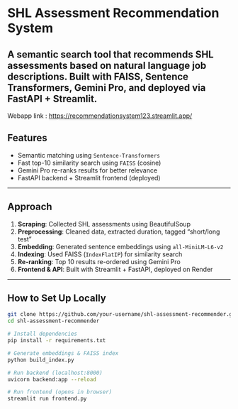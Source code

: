 # SHL Assessment Recommendation System

A semantic search tool that recommends SHL assessments based on natural language job descriptions. Built with FAISS, Sentence Transformers, Gemini Pro, and deployed via FastAPI + Streamlit.
---
Webapp link : https://recommendationsystem123.streamlit.app/
## Features

- Semantic matching using `Sentence-Transformers`
- Fast top-10 similarity search using `FAISS` (cosine)
- Gemini Pro re-ranks results for better relevance
- FastAPI backend + Streamlit frontend (deployed)

---

## Approach

1. **Scraping**: Collected SHL assessments using BeautifulSoup
2. **Preprocessing**: Cleaned data, extracted duration, tagged “short/long test”
3. **Embedding**: Generated sentence embeddings using `all-MiniLM-L6-v2`
4. **Indexing**: Used FAISS (`IndexFlatIP`) for similarity search
5. **Re-ranking**: Top 10 results re-ordered using Gemini Pro
6. **Frontend & API**: Built with Streamlit + FastAPI, deployed on Render

---

## How to Set Up Locally

```bash
git clone https://github.com/your-username/shl-assessment-recommender.git
cd shl-assessment-recommender

# Install dependencies
pip install -r requirements.txt

# Generate embeddings & FAISS index
python build_index.py

# Run backend (localhost:8000)
uvicorn backend:app --reload

# Run frontend (opens in browser)
streamlit run frontend.py
```
